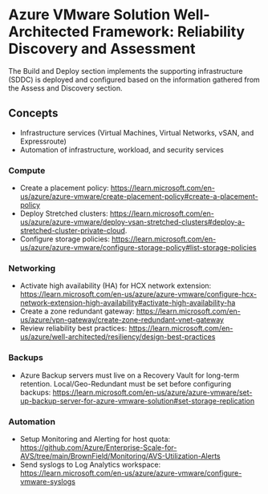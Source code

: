 # Azure VMware Solution Well-Architected Framework: Reliability Discovery and Assessment

The Build and Deploy section implements the supporting infrastructure  (SDDC) is deployed and configured based on the information gathered from the Assess and Discovery section. 

## Concepts


- Infrastructure services (Virtual Machines, Virtual Networks, vSAN, and Expressroute)
- Automation of infrastructure, workload, and security services

### Compute
- Create a placement policy: https://learn.microsoft.com/en-us/azure/azure-vmware/create-placement-policy#create-a-placement-policy
- Deploy Stretched clusters: https://learn.microsoft.com/en-us/azure/azure-vmware/deploy-vsan-stretched-clusters#deploy-a-stretched-cluster-private-cloud.
- Configure storage policies: https://learn.microsoft.com/en-us/azure/azure-vmware/configure-storage-policy#list-storage-policies
  
### Networking 
- Activate high availability (HA) for HCX network extension: https://learn.microsoft.com/en-us/azure/azure-vmware/configure-hcx-network-extension-high-availability#activate-high-availability-ha
- Create a zone redundant gateway: https://learn.microsoft.com/en-us/azure/vpn-gateway/create-zone-redundant-vnet-gateway
- Review reliability best practices: https://learn.microsoft.com/en-us/azure/well-architected/resiliency/design-best-practices

### Backups

- Azure Backup servers must live on a Recovery Vault for long-term retention. Local/Geo-Redundant must be set before configuring backups: https://learn.microsoft.com/en-us/azure/azure-vmware/set-up-backup-server-for-azure-vmware-solution#set-storage-replication

### Automation
- Setup Monitoring and Alerting for host quota: https://github.com/Azure/Enterprise-Scale-for-AVS/tree/main/BrownField/Monitoring/AVS-Utilization-Alerts
- Send syslogs to Log Analytics workspace: https://learn.microsoft.com/en-us/azure/azure-vmware/configure-vmware-syslogs
  






